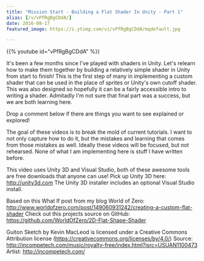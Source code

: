```yaml
---
title: "Mission Start - Building a Flat Shader In Unity - Part 1"
alias: [/v/vPfRgBgCDdA/]
date: 2016-08-17
featured_image: https://i.ytimg.com/vi/vPfRgBgCDdA/mqdefault.jpg

---
```


{{% youtube id="vPfRgBgCDdA" %}}

It's been a few months since I've played with shaders in Unity. Let's relearn how to make them together by building a relatively simple shader in Unity from start to finish! This is the first step of many in implementing a custom shader that can be used in the place of sprites or Unity's own cutoff shader. This was also designed so hopefully it can be a fairly accessible intro to writing a shader. Admitadly I'm not sure that final part was a success, but we are both learning here.

Drop a comment below if there are things you want to see explained or explored!

The goal of these videos is to break the mold of current tutorials. I want to not only capture how to do it, but the mistakes and learning that comes from those mistakes as well. Ideally these videos will be focused, but not rehearsed. None of what I am implementing here is stuff I have written before.

This video uses Unity 3D and Visual Studio, both of these awesome tools are free downloads that anyone can use!
Pick up Unity 3D here: http://unity3d.com
The Unity 3D installer includes an optional Visual Studio install.

Based on this What If post from my blog World of Zero: http://www.worldofzero.com/post/149060931242/creating-a-custom-flat-shader
Check out this projects source on GitHub: https://github.com/WorldOfZero/2D-Flat-Shape-Shader

Guiton Sketch by Kevin MacLeod is licensed under a Creative Commons Attribution license (https://creativecommons.org/licenses/by/4.0/)
Source: http://incompetech.com/music/royalty-free/index.html?isrc=USUAN1100473
Artist: http://incompetech.com/
